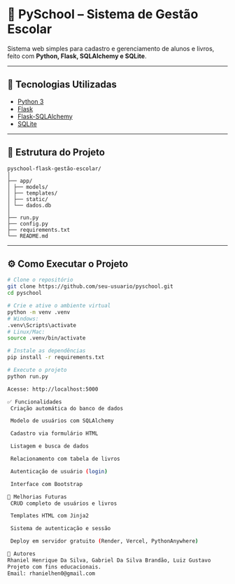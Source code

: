 # 🏫 PySchool – Sistema de Gestão Escolar

Sistema web simples para cadastro e gerenciamento de alunos e livros, feito com **Python, Flask, SQLAlchemy e SQLite**.

---

## 🚀 Tecnologias Utilizadas

- [Python 3](https://www.python.org/)
- [Flask](https://flask.palletsprojects.com/)
- [Flask-SQLAlchemy](https://flask-sqlalchemy.palletsprojects.com/)
- [SQLite](https://www.sqlite.org/index.html)

---

## 📁 Estrutura do Projeto

    pyschool-flask-gestão-escolar/
    │
    ├── app/
    │ ├── models/
    │ ├── templates/
    │ ├── static/
    │ └── dados.db
    │
    ├── run.py
    ├── config.py
    ├── requirements.txt
    └── README.md

---

## ⚙️ Como Executar o Projeto

```bash
# Clone o repositório
git clone https://github.com/seu-usuario/pyschool.git
cd pyschool

# Crie e ative o ambiente virtual
python -m venv .venv
# Windows:
.venv\Scripts\activate
# Linux/Mac:
source .venv/bin/activate

# Instale as dependências
pip install -r requirements.txt

# Execute o projeto
python run.py

Acesse: http://localhost:5000

✅ Funcionalidades
 Criação automática do banco de dados

 Modelo de usuários com SQLAlchemy

 Cadastro via formulário HTML

 Listagem e busca de dados

 Relacionamento com tabela de livros

 Autenticação de usuário (login)

 Interface com Bootstrap

📌 Melhorias Futuras
 CRUD completo de usuários e livros

 Templates HTML com Jinja2

 Sistema de autenticação e sessão

 Deploy em servidor gratuito (Render, Vercel, PythonAnywhere)

👤 Autores
Rhaniel Henrique Da Silva, Gabriel Da Silva Brandão, Luiz Gustavo
Projeto com fins educacionais.
Email: rhanielhen0@gmail.com